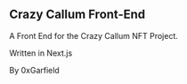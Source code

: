 ## Crazy Callum Front-End

A Front End for the Crazy Callum NFT Project.

Written in Next.js

By 0xGarfield